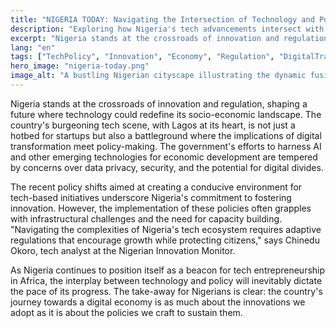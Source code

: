 ```yaml
---
title: "NIGERIA TODAY: Navigating the Intersection of Technology and Policy"
description: "Exploring how Nigeria's tech advancements intersect with policy changes."
excerpt: "Nigeria stands at the crossroads of innovation and regulation."
lang: "en"
tags: ["TechPolicy", "Innovation", "Economy", "Regulation", "DigitalTransformation"]
hero_image: "nigeria-today.png"
image_alt: "A bustling Nigerian cityscape illustrating the dynamic fusion of technology and policy"
---
```


Nigeria stands at the crossroads of innovation and regulation, shaping a future where technology could redefine its socio-economic landscape. The country's burgeoning tech scene, with Lagos at its heart, is not just a hotbed for startups but also a battleground where the implications of digital transformation meet policy-making. The government's efforts to harness AI and other emerging technologies for economic development are tempered by concerns over data privacy, security, and the potential for digital divides.

The recent policy shifts aimed at creating a conducive environment for tech-based initiatives underscore Nigeria's commitment to fostering innovation. However, the implementation of these policies often grapples with infrastructural challenges and the need for capacity building. "Navigating the complexities of Nigeria's tech ecosystem requires adaptive regulations that encourage growth while protecting citizens," says Chinedu Okoro, tech analyst at the Nigerian Innovation Monitor.

As Nigeria continues to position itself as a beacon for tech entrepreneurship in Africa, the interplay between technology and policy will inevitably dictate the pace of its progress. The take-away for Nigerians is clear: the country's journey towards a digital economy is as much about the innovations we adopt as it is about the policies we craft to sustain them.